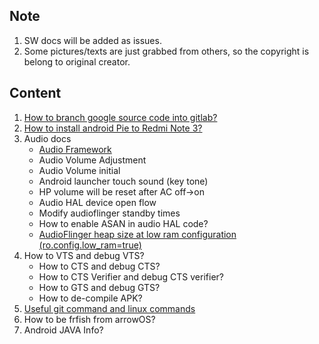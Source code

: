 Note
-------------------------------------
1.  SW docs will be added as issues.
2.  Some pictures/texts are just grabbed from others, so the copyright is belong to original creator.

Content
-------------------------------------
1.  [How to branch google source code into gitlab?](https://gitlab.com/kueihua/docs/blob/master/system/How_to_branch_google_source_code_into_gitlab.md)
2.  [How to install android Pie to Redmi Note 3?](https://gitlab.com/kueihua/docs/blob/master/system/How_to_install_android_Pie_to_Redmi_Note_3.md)
3.  Audio docs
    * [Audio Framework](https://gitlab.com/kueihua/docs/blob/master/audio/Audio_Framework.md)
    * Audio Volume Adjustment
    * Audio Volume initial
    * Android launcher touch sound (key tone)
    * HP volume will be reset after AC off->on
    * Audio HAL device open flow
    * Modify audioflinger standby times
    * How to enable ASAN in audio HAL code?
    * [AudioFlinger heap size at low ram configuration (ro.config.low_ram=true)](https://gitlab.com/kueihua/docs/blob/master/audio/audioflinger_heap_size_at_low_ram.md)
4.  How to VTS and debug VTS?
    * How to CTS and debug CTS?
    * How to CTS Verifier and debug CTS verifier?
    * How to GTS and debug GTS?
    * How to de-compile APK?
5.  [Useful git command and linux commands](https://gitlab.com/kueihua/docs/blob/master/system/Useful_git_commands_and_linux_commands.md)
6.  How to be frfish from arrowOS?
7.  Android JAVA Info?
